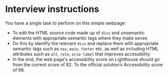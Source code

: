 # Interview instructions

You have a single task to perform on this simple webpage:

- To edit the HTML source code made up of `divs` and unsemantic elements with appropriate semantic tags where they make sense.
- Do this by identify the relevant `divs` and replace them with appropriate semantic tags such as `nav`, `main`, `footer` etc. as well as including HTML attributes such as `alt`, `role`, `aria-label` that improves accessibility  
- In the end, the web page's accessibility score on Lighthouse should go from the current score of 82. 
	To the official solution’s Accessibility score of 98. 
